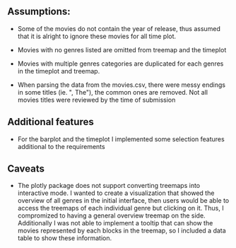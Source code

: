 ## Assumptions:

- Some of the movies do not contain the year of release, thus assumed that it is alright to ignore these movies for all time plot.

- Movies with no genres listed are omitted from treemap and the timeplot

- Movies with multiple genres categories are duplicated for each genres in the timeplot and treemap.

- When parsing the data from the movies.csv, there were messy endings in some titles (ie. ", The"), the common ones are removed. Not all movies titles were reviewed by the time of submission

## Additional features

- For the barplot and the timeplot I implemented some selection features additional to the requirements

## Caveats

- The plotly package does not support converting treemaps into interactive mode. I wanted to create a visualization that showed the overview of all genres in the initial interface, then users would be able to access the treemaps of each individual genre but clicking on it. Thus, I compromized to having a general overview treemap on the side. Additionally I was not able to implement a tooltip that can show the movies represented by each blocks in the treemap, so I included a data table to show these information.


